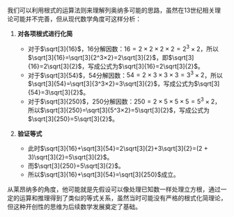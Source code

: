 我们可以利用根式的运算法则来理解列奥纳多可能的思路，虽然在13世纪相关理论可能并不完善，但从现代数学角度可这样分析：

1. **对各项根式进行化简**
   - 对于$\sqrt[3]{16}$，$16$分解因数：$16 = 2×2×2×2 = 2^3×2$，所以$\sqrt[3]{16}=\sqrt[3]{2^3×2}=2\sqrt[3]{2}$，即$\sqrt[3]{16}=2\sqrt[3]{2}$，写成公式为$\sqrt[3]{16}=2\sqrt[3]{2}$。
   - 对于$\sqrt[3]{54}$，$54$分解因数：$54 = 2×3×3×3 = 3^3×2$，所以$\sqrt[3]{54}=\sqrt[3]{3^3×2}=3\sqrt[3]{2}$，写成公式为$\sqrt[3]{54}=3\sqrt[3]{2}$。
   - 对于$\sqrt[3]{250}$，$250$分解因数：$250 = 2×5×5×5 = 5^3×2$，所以$\sqrt[3]{250}=\sqrt[3]{5^3×2}=5\sqrt[3]{2}$，写成公式为$\sqrt[3]{250}=5\sqrt[3]{2}$。

2. **验证等式**
   - 此时$\sqrt[3]{16}+\sqrt[3]{54}=2\sqrt[3]{2}+3\sqrt[3]{2}=(2 + 3)\sqrt[3]{2}=5\sqrt[3]{2}$。
   - 而$\sqrt[3]{250}=5\sqrt[3]{2}$。
   - 所以$\sqrt[3]{16}+\sqrt[3]{54}=\sqrt[3]{250}$成立。

从莱昂纳多的角度，他可能就是先假设可以像处理已知数一样处理立方根，通过一定的运算和推理得到了类似的等式关系，虽然当时可能没有严格的根式化简理论，但这种开创性的思维为后续数学发展奠定了基础。